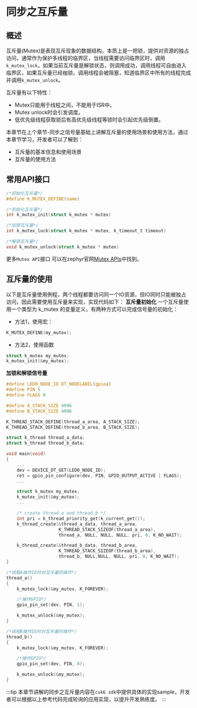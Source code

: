 # 同步之互斥量
## 概述

互斥量(Mutex)是表现互斥现象的数据结构，本质上是一把锁，提供对资源的独占访问，通常作为保护多线程的临界区，当线程需要访问临界区时，调用`k_mutex_lock`，如果当前互斥量是解锁状态，则调用成功，调用线程可自由进入临界区，如果互斥量已经枷锁，调用线程会被阻塞，知道临界区中所有的线程完成并调用`k_mutex_unlock`。

互斥量有以下特性：
- Mutex只能用于线程之间，不能用于ISR中。
- Mutex unlock时会引发调度。
- 低优先级线程获取锁后有高优先级线程等锁时会引起优先级倒置。

本章节在上个章节-同步之信号量基础上讲解互斥量的使用场景和使用方法，通过本章节学习，开发者可以了解到：
- 互斥量的基本信息和使用场景
- 互斥量的使用方法

## 常用API接口
```c
/*初始化互斥量*/
#define K_MUTEX_DEFINE(name)	

/*初始化互斥量*/
int k_mutex_init(struct k_mutex * mutex)	

/*加锁互斥量*/
int k_mutex_lock(struct k_mutex * mutex, k_timeout_t timeout)

/*解锁互斥量*/
void k_mutex_unlock(struct k_mutex * mutex)
```
更多`Mutex API`接口 可以在zephyr官网[Mutex APIs](https://docs.zephyrproject.org/latest/doxygen/html/group__mutex__apis.html)中找到。

## 互斥量的使用
以下是互斥量使用例程，两个线程都要访问同一个IO资源，但IO同时只能被独占访问，因此需要使用互斥量来实现，实现代码如下：
**互斥量初始化**
一个互斥量使用一个类型为 k_mutex 的变量定义，有两种方式可以完成信号量的初始化：     

- 方法1，使用宏：
```c
K_MUTEX_DEFINE(my_mutex);
```

- 方法2，使用函数 
```c
struct k_mutex my_mutex;
k_mutex_init(&my_mutex);
```

**加锁和解锁信号量**       
```c
#define LED0_NODE_ID DT_NODELABEL(gpioa)
#define PIN	5
#define FLAGS 0

#define A_STACK_SIZE 4096
#define B_STACK_SIZE 4096

K_THREAD_STACK_DEFINE(thread_a_area, A_STACK_SIZE);
K_THREAD_STACK_DEFINE(thread_b_area, B_STACK_SIZE);

struct k_thread thread_a_data;
struct k_thread thread_b_data;

void main(void)
{
    ...
    dev = DEVICE_DT_GET(LED0_NODE_ID);
    ret = gpio_pin_configure(dev, PIN, GPIO_OUTPUT_ACTIVE | FLAGS);
    ...

    struct k_mutex my_mutex;
    k_mutex_init(&my_mutex);
    ...

    /* create thread_a and thread_b */
    int pri = k_thread_priority_get(k_current_get());
    k_thread_create(&thread_a_data, thread_a_area,
                    K_THREAD_STACK_SIZEOF(thread_a_area),
                    thread_a, NULL, NULL, NULL, pri, 0, K_NO_WAIT);

    k_thread_create(&thread_b_data, thread_b_area,
                    K_THREAD_STACK_SIZEOF(thread_b_area), 
                    thread_b, NULL,NULL, NULL, pri, 0, K_NO_WAIT);
}

/*线程A操作IO时对互斥量的操作*/
thread_a()
{
    k_mutex_lock(&my_mutex, K_FOREVER);

    /*操作GPIO*/
    gpio_pin_set(dev, PIN, 1);

    k_mutex_unlock(&my_mutex);
}

/*线程B操作IO时对互斥量的操作*/
thread_b()
{
    k_mutex_lock(&my_mutex, K_FOREVER);

    /*操作GPIO*/
    gpio_pin_set(dev, PIN, 0);

    k_mutex_unlock(&my_mutex);
}
```
:::tip 
本章节讲解的同步之互斥量内容在`csk6 sdk`中提供具体的实现sample，开发者可以根据以上参考代码完成轮询的应用实现，以提升开发熟练度。
::: 
